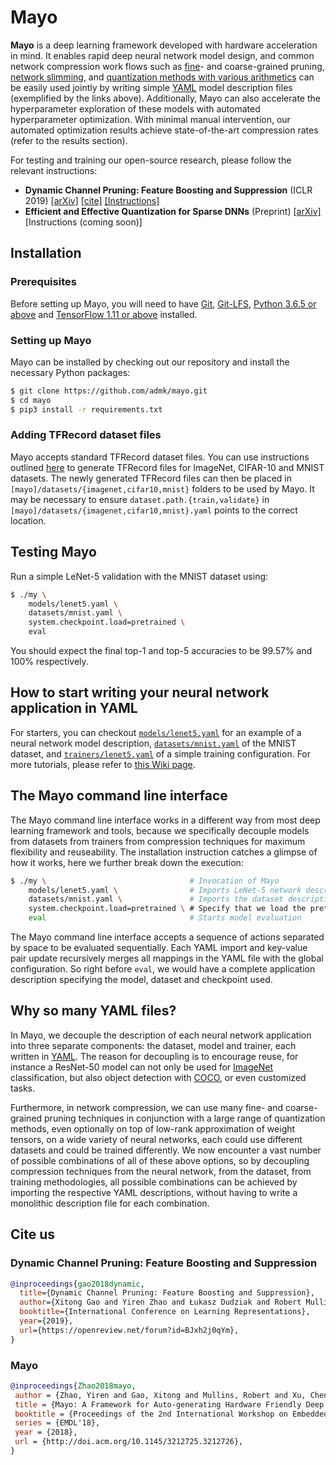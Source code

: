 # Mayo

**Mayo** is a deep learning framework developed with hardware acceleration in mind. It enables rapid deep neural network model design, and common network compression work flows such as [fine][fine]- and coarse-grained pruning, [network slimming][slim], and [quantization methods with various arithmetics][quantize] can be easily used jointly by writing simple [YAML][yaml] model description files (exemplified by the links above).  Additionally, Mayo can also accelerate the hyperparameter exploration of these models with automated hyperparameter optimization.  With minimal manual intervention, our automated optimization results achieve state-of-the-art compression rates (refer to the results section).

For testing and training our open-source research, please follow the relevant instructions:
* **Dynamic Channel Pruning: Feature Boosting and Suppression** (ICLR 2019) [[arXiv]][fbs] [[cite]](#dynamic-channel-pruning-feature-boosting-and-suppression) [[Instructions]](docs/fbs.md)
* **Efficient and Effective Quantization for Sparse DNNs** (Preprint) [[arXiv]][focus] [Instructions (coming soon)]

## Installation

### Prerequisites

Before setting up Mayo, you will need to have [Git][git], [Git-LFS][git-lfs], [Python 3.6.5 or above][python3] and [TensorFlow 1.11 or above][tensorflow] installed.


### Setting up Mayo

Mayo can be installed by checking out our repository and install the necessary Python packages:
```bash
$ git clone https://github.com/admk/mayo.git
$ cd mayo
$ pip3 install -r requirements.txt
```

### Adding TFRecord dataset files

Mayo accepts standard TFRecord dataset files.  You can use instructions outlined [here][tfrecord] to generate TFRecord files for ImageNet, CIFAR-10 and MNIST datasets.  The newly generated TFRecord files can then be placed in `[mayo]/datasets/{imagenet,cifar10,mnist}` folders to be used by Mayo.  It may be necessary to ensure `dataset.path.{train,validate}` in `[mayo]/datasets/{imagenet,cifar10,mnist}.yaml` points to the correct location.


## Testing Mayo

Run a simple LeNet-5 validation with the MNIST dataset using:
```bash
$ ./my \
    models/lenet5.yaml \
    datasets/mnist.yaml \
    system.checkpoint.load=pretrained \
    eval
```
You should expect the final top-1 and top-5 accuracies to be 99.57% and 100% respectively.


## How to start writing your neural network application in YAML

For starters, you can checkout [`models/lenet5.yaml`](models/lenet5.yaml) for an example of a neural network model description, [`datasets/mnist.yaml`](datasets/mnist.yaml) of the MNIST dataset, and [`trainers/lenet5.yaml`](trainers/lenet5.yaml) of a simple training configuration.  For more tutorials, please refer to [this Wiki page][mayo-yaml].


## The Mayo command line interface

The Mayo command line interface works in a different way from most deep learning framework and tools, because we specifically decouple models from datasets from trainers from compression techniques for maximum flexibility and reuseability.  The installation instruction catches a glimpse of how it works, here we further break down the execution:
```bash
$ ./my \                                # Invocation of Mayo
    models/lenet5.yaml \                # Imports LeNet-5 network description
    datasets/mnist.yaml \               # Imports the dataset description
    system.checkpoint.load=pretrained \ # Specify that we load the pretrained checkpoint
    eval                                # Starts model evaluation
```
The Mayo command line interface accepts a sequence of actions separated by space to be evaluated sequentially.  Each YAML import and key-value pair update recursively merges all mappings in the YAML file with the global configuration.  So right before `eval`, we would have a complete application description specifying the model, dataset and checkpoint used.


## Why so many YAML files?

In Mayo, we decouple the description of each neural network application into three separate components: the dataset, model and trainer, each written in [YAML][yaml].  The reason for decoupling is to encourage reuse, for instance a ResNet-50 model can not only be used for [ImageNet][imagenet] classification, but also object detection with [COCO][coco], or even customized tasks.

Furthermore, in network compression, we can use many fine- and coarse-grained pruning techniques in conjunction with a large range of quantization methods, even optionally on top of low-rank approximation of weight tensors, on a wide variety of neural networks, each could use different datasets and could be trained differently.  We now encounter a vast number of possible combinations of all of these above options, so by decoupling compression techniques from the neural network, from the dataset, from training methodologies, all possible combinations can be achieved by importing the respective YAML descriptions, without having to write a monolithic description file for each combination.


## Cite us

### Dynamic Channel Pruning: Feature Boosting and Suppression
```bibtex
@inproceedings{gao2018dynamic,
  title={Dynamic Channel Pruning: Feature Boosting and Suppression},
  author={Xitong Gao and Yiren Zhao and Łukasz Dudziak and Robert Mullins and Cheng-zhong Xu},
  booktitle={International Conference on Learning Representations},
  year={2019},
  url={https://openreview.net/forum?id=BJxh2j0qYm},
}
```

### Mayo
```bibtex
@inproceedings{Zhao2018mayo,
 author = {Zhao, Yiren and Gao, Xitong and Mullins, Robert and Xu, Chengzhong},
 title = {Mayo: A Framework for Auto-generating Hardware Friendly Deep Neural Networks},
 booktitle = {Proceedings of the 2nd International Workshop on Embedded and Mobile Deep Learning},
 series = {EMDL'18},
 year = {2018},
 url = {http://doi.acm.org/10.1145/3212725.3212726},
}
```

[fine]: models/override/prune/dns.yaml
[slim]: models/override/prune/netslim.yaml
[quantize]: models/override/quantize/
[fbs]: https://arxiv.org/abs/1810.05331
[focus]: https://arxiv.org/abs/1903.03046
[git]: https://git-scm.com
[git-lfs]: https://git-lfs.github.com
[python3]: https://www.python.org/downloads/
[tensorflow]: https://www.tensorflow.org/install/
[tfrecord]: https://github.com/tensorflow/models/tree/master/research/slim#downloading-and-converting-to-tfrecord-format
[yaml]: http://yaml.org
[imagenet]: http://www.image-net.org
[coco]: http://cocodataset.org
[mayo-yaml]: https://github.com/admk/mayo/wiki/Writing-YAMLs
